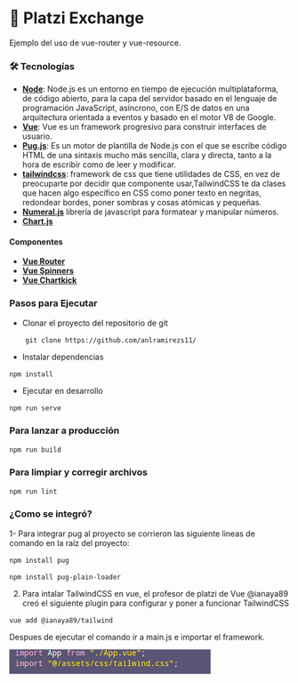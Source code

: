 # :ledger: Platzi Exchange

Ejemplo del uso de vue-router y vue-resource.

### 🛠️ Tecnologías

- [**Node**](https://nodejs.org/en/): Node.js es un entorno en tiempo de ejecución multiplataforma, de código abierto, para la capa del servidor basado en el lenguaje de programación JavaScript, asíncrono, con E/S de datos en una arquitectura orientada a eventos y basado en el motor V8 de Google.
- [**Vue**](https://vuejs.org/): Vue es un framework progresivo para construir interfaces de usuario.
- [**Pug.js**](https://pugjs.org/language/attributes.html): Es un motor de plantilla de Node.js con el que se escribe código HTML de una sintaxis mucho más sencilla, clara y directa, tanto a la hora de escribir como de leer y modificar.
- [**tailwindcss**](https://tailwindcss.com/docs/installation/): framework de css que tiene utilidades de CSS, en vez de preocuparte por decidir que componente usar,TailwindCSS te da clases que hacen algo específico en CSS como poner texto en negritas, redondear bordes, poner sombras y cosas atómicas y pequeñas.
- [**Numeral.js**](http://numeraljs.com/) librería de javascript para formatear y manipular números.
- [**Chart.js**](https://www.chartjs.org/)

#### Componentes

- [**Vue Router**](https://router.vuejs.org/)
- [**Vue Spinners**](https://github.com/Saeris/vue-spinners)
- [**Vue Chartkick**](https://github.com/ankane/vue-chartkick)

### **Pasos para Ejecutar**

- Clonar el proyecto del repositorio de git

```shell
    git clone https://github.com/anlramirezs11/
```

- Instalar dependencias

```
npm install
```

- Ejecutar en desarrollo

```
npm run serve
```

### Para lanzar a producción

```
npm run build
```

### Para limpiar y corregir archivos

```
npm run lint
```

### ¿Como se integró?

1- Para integrar pug al proyecto se corrieron las siguiente lineas de comando en la raíz del proyecto:

```
npm install pug
```

```
npm install pug-plain-loader
```

2. Para intalar TailwindCSS en vue, el profesor de platzi de Vue @ianaya89 creó el siguiente plugin para configurar y poner a funcionar TailwindCSS

```
vue add @ianaya89/tailwind
```

Despues de ejecutar el comando ir a main.js e importar el framework.

![main.js](./src/assets/image/main.png)
